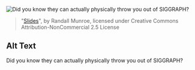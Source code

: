 ![Did you know they can actually physically throw you out of SIGGRAPH?](https://imgs.xkcd.com/comics/slides.png)
> "[Slides](https://xkcd.com/365/)", by Randall Munroe, licensed under Creative Commons Attribution-NonCommercial 2.5 License

## Alt Text
Did you know they can actually physically throw you out of SIGGRAPH?
